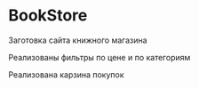 # BookStore

Заготовка сайта книжного магазина

Реализованы фильтры по цене и по категориям

Реализована карзина покупок
